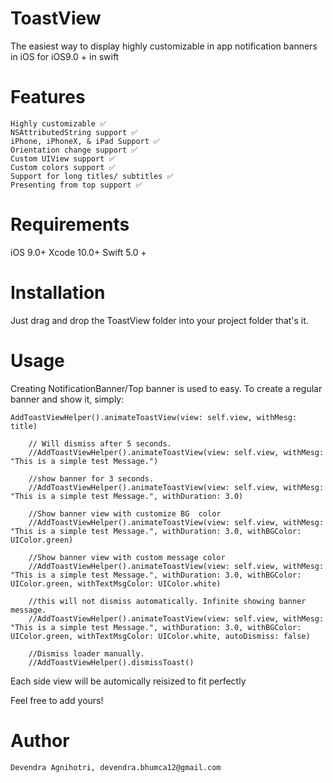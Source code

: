 # ToastView
The easiest way to display highly customizable in app notification banners in iOS for iOS9.0 + in swift


# Features
    Highly customizable ✅
    NSAttributedString support ✅
    iPhone, iPhoneX, & iPad Support ✅
    Orientation change support ✅
    Custom UIView support ✅
    Custom colors support ✅
    Support for long titles/ subtitles ✅
    Presenting from top support ✅
    
# Requirements
iOS 9.0+
Xcode 10.0+
Swift 5.0 +

# Installation

Just drag and drop the ToastView folder into your project folder that's it.

# Usage

Creating NotificationBanner/Top banner is used to easy. To create a regular banner and show it, simply:

    AddToastViewHelper().animateToastView(view: self.view, withMesg: title)

        // Will dismiss after 5 seconds.
        //AddToastViewHelper().animateToastView(view: self.view, withMesg: "This is a simple test Message.")
        
        //show banner for 3 seconds.
        //AddToastViewHelper().animateToastView(view: self.view, withMesg: "This is a simple test Message.", withDuration: 3.0)
        
        //Show banner view with customize BG  color
        //AddToastViewHelper().animateToastView(view: self.view, withMesg: "This is a simple test Message.", withDuration: 3.0, withBGColor: UIColor.green)
        
        //Show banner view with custom message color
        //AddToastViewHelper().animateToastView(view: self.view, withMesg: "This is a simple test Message.", withDuration: 3.0, withBGColor: UIColor.green, withTextMsgColor: UIColor.white)
        
        //this will not dismiss automatically. Infinite showing banner message.
        //AddToastViewHelper().animateToastView(view: self.view, withMesg: "This is a simple test Message.", withDuration: 3.0, withBGColor: UIColor.green, withTextMsgColor: UIColor.white, autoDismiss: false)
        
        //Dismiss loader manually.
        //AddToastViewHelper().dismissToast()

Each side view will be automically reisized to fit perfectly


Feel free to add yours!

# Author

    Devendra Agnihotri, devendra.bhumca12@gmail.com

